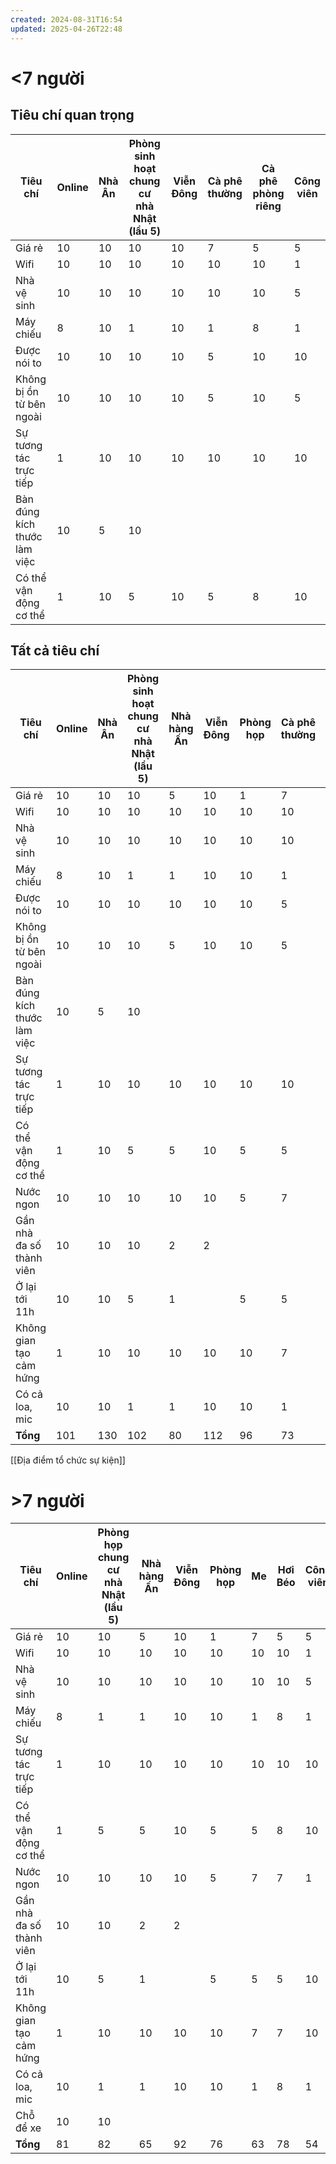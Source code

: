 ```yaml
---
created: 2024-08-31T16:54
updated: 2025-04-26T22:48
---
```

# <7 người
## Tiêu chí quan trọng
| Tiêu chí                     | Online | Nhà Ân | Phòng sinh hoạt chung cư nhà Nhật (lầu 5) | Viễn Đông | Cà phê thường | Cà phê phòng riêng | Công viên |
| ---------------------------- | ------ | ------ | ----------------------------------------- | --------- | ------------- | ------------------ | --------- |
| Giá rẻ                       | 10     | 10     | 10                                        | 10        | 7             | 5                  | 5         |
| Wifi                         | 10     | 10     | 10                                        | 10        | 10            | 10                 | 1         |
| Nhà vệ sinh                  | 10     | 10     | 10                                        | 10        | 10            | 10                 | 5         |
| Máy chiếu                    | 8      | 10     | 1                                         | 10        | 1             | 8                  | 1         |
| Được nói to                  | 10     | 10     | 10                                        | 10        | 5             | 10                 | 10        |
| Không bị ồn từ bên ngoài     | 10     | 10     | 10                                        | 10        | 5             | 10                 | 5         |
| Sự tương tác trực tiếp       | 1      | 10     | 10                                        | 10        | 10            | 10                 | 10        |
| Bàn đúng kích thước làm việc | 10     | 5      | 10                                        |         |               |                    |           |
| Có thể vận động cơ thể       | 1      | 10     | 5                                         | 10        | 5             | 8                  | 10        |
<!-- TBLFM: @>=sum(@I..@-1) -->

## Tất cả tiêu chí
| Tiêu chí                     | Online | Nhà Ân | Phòng sinh hoạt chung cư nhà Nhật (lầu 5) | Nhà hàng Ấn | Viễn Đông | Phòng họp | Cà phê thường | Cà phê phòng riêng | Công viên |
| ---------------------------- | ------ | ------ | ----------------------------------------- | ----------- | --------- | --------- | ------------- | ------------------ | --------- |
| Giá rẻ                       | 10     | 10     | 10                                        | 5           | 10        | 1         | 7             | 5                  | 5         |
| Wifi                         | 10     | 10     | 10                                        | 10          | 10        | 10        | 10            | 10                 | 1         |
| Nhà vệ sinh                  | 10     | 10     | 10                                        | 10          | 10        | 10        | 10            | 10                 | 5         |
| Máy chiếu                    | 8      | 10     | 1                                         | 1           | 10        | 10        | 1             | 8                  | 1         |
| Được nói to                  | 10     | 10     | 10                                        | 10          | 10        | 10        | 5             | 10                 | 10        |
| Không bị ồn từ bên ngoài     | 10     | 10     | 10                                        | 5           | 10        | 10        | 5             | 10                 | 5         |
| Bàn đúng kích thước làm việc | 10     | 5      | 10                                        |             |           |           |               |                    |           |
| Sự tương tác trực tiếp       | 1      | 10     | 10                                        | 10          | 10        | 10        | 10            | 10                 | 10        |
| Có thể vận động cơ thể       | 1      | 10     | 5                                         | 5           | 10        | 5         | 5             | 8                  | 10        |
| Nước ngon                    | 10     | 10     | 10                                        | 10          | 10        | 5         | 7             | 7                  | 1         |
| Gần nhà đa số thành viên     | 10     | 10     | 10                                        | 2           | 2         |           |               |                    |           |
| Ở lại tới 11h                | 10     | 10     | 5                                         | 1           |           | 5         | 5             | 5                  | 10        |
| Không gian tạo cảm hứng      | 1      | 10     | 10                                        | 10          | 10        | 10        | 7             | 7                  | 10        |
| Có cả loa, mic               | 10     | 10     | 1                                         | 1           | 10        | 10        | 1             | 8                  | 1         |
| **Tổng**                     | 101    | 130    | 102                                       | 80          | 112       | 96        | 73            | 98                 | 69        |
<!-- TBLFM: @>=sum(@I..@-1) -->

[[Địa điểm tổ chức sự kiện]]
# >7 người
| Tiêu chí                 | Online | Phòng họp chung cư nhà Nhật (lầu 5) | Nhà hàng Ấn | Viễn Đông | Phòng họp | Me  | Hơi Béo | Công viên |
| ------------------------ | ------ | ----------------------------------- | ----------- | --------- | --------- | --- | ------- | --------- |
| Giá rẻ                   | 10     | 10                                  | 5           | 10        | 1         | 7   | 5       | 5         |
| Wifi                     | 10     | 10                                  | 10          | 10        | 10        | 10  | 10      | 1         |
| Nhà vệ sinh              | 10     | 10                                  | 10          | 10        | 10        | 10  | 10      | 5         |
| Máy chiếu                | 8      | 1                                   | 1           | 10        | 10        | 1   | 8       | 1         |
| Sự tương tác trực tiếp   | 1      | 10                                  | 10          | 10        | 10        | 10  | 10      | 10        |
| Có thể vận động cơ thể   | 1      | 5                                   | 5           | 10        | 5         | 5   | 8       | 10        |
| Nước ngon                | 10     | 10                                  | 10          | 10        | 5         | 7   | 7       | 1         |
| Gần nhà đa số thành viên | 10     | 10                                  | 2           | 2         |           |     |         |           |
| Ở lại tới 11h            | 10     | 5                                   | 1           |           | 5         | 5   | 5       | 10        |
| Không gian tạo cảm hứng  | 1      | 10                                  | 10          | 10        | 10        | 7   | 7       | 10        |
| Có cả loa, mic           | 10     | 1                                   | 1           | 10        | 10        | 1   | 8       | 1         |
| Chỗ để xe                | 10     | 10                                  |             |           |           |     |         |           |
| **Tổng**                 | 81     | 82                                  | 65          | 92        | 76        | 63  | 78      | 54        |


<!-- TBLFM: @>=sum(@I..@-1) -->
